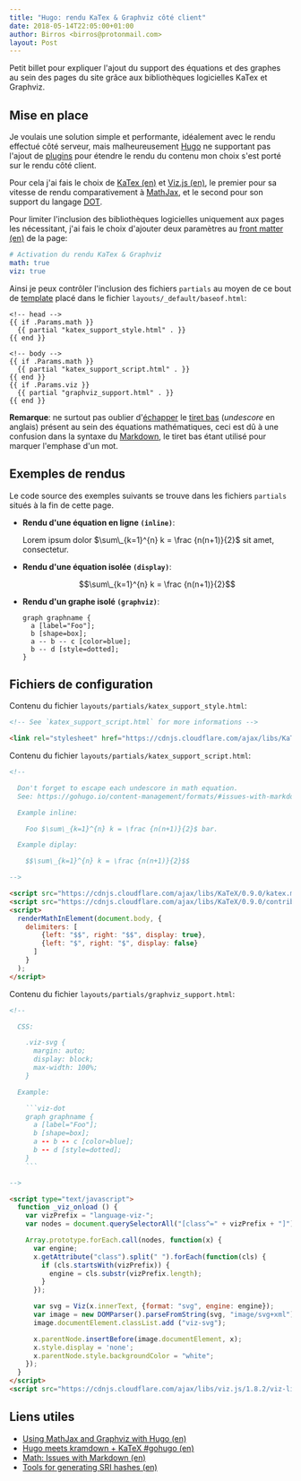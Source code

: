 ```yaml
---
title: "Hugo: rendu KaTex & Graphviz côté client"
date: 2018-05-14T22:05:00+01:00
author: Birros <birros@protonmail.com>
layout: Post
---
```


Petit billet pour expliquer l'ajout du support des équations et des graphes au
sein des pages du site grâce aux bibliothèques logicielles KaTex et Graphviz.

<!-- more -->

## Mise en place

Je voulais une solution simple et performante, idéalement avec le rendu effectué
côté serveur, mais malheureusement [Hugo] ne supportant pas l'ajout de [plugins]
pour étendre le rendu du contenu mon choix s'est porté sur le rendu côté client.

Pour cela j'ai fais le choix de [KaTex (en)] et [Viz.js (en)], le premier pour
sa vitesse de rendu comparativement à [MathJax], et le second pour son support
du langage [DOT].

Pour limiter l'inclusion des bibliothèques logicielles uniquement aux pages les
nécessitant, j'ai fais le choix d'ajouter deux paramètres au [front matter (en)]
de la page:

```yaml
# Activation du rendu KaTex & Graphviz
math: true
viz: true
```

Ainsi je peux contrôler l'inclusion des fichiers `partials` au moyen de ce bout
de [template] placé dans le fichier `layouts/_default/baseof.html`:

```go-html-template
<!-- head -->
{{ if .Params.math }}
  {{ partial "katex_support_style.html" . }}
{{ end }}

<!-- body -->
{{ if .Params.math }}
  {{ partial "katex_support_script.html" . }}
{{ end }}
{{ if .Params.viz }}
  {{ partial "graphviz_support.html" . }}
{{ end }}
```

__Remarque__: ne surtout pas oublier d'[échapper] le [tiret bas] (_undescore_
en anglais) présent au sein des équations mathématiques, ceci est dû à une
confusion dans la syntaxe du [Markdown], le tiret bas étant utilisé pour marquer
l'emphase d'un mot.

## Exemples de rendus

Le code source des exemples suivants se trouve dans les fichiers `partials`
situés à la fin de cette page.

- __Rendu d'une équation en ligne `(inline)`__:

    Lorem ipsum dolor $\sum\_{k=1}^{n} k = \frac {n(n+1)}{2}$ sit amet,
    consectetur.

- __Rendu d'une équation isolée `(display)`__:

    $$\sum\_{k=1}^{n} k = \frac {n(n+1)}{2}$$

- __Rendu d'un graphe isolé `(graphviz)`__:

    ```viz-dot
    graph graphname {
      a [label="Foo"];
      b [shape=box];
      a -- b -- c [color=blue];
      b -- d [style=dotted];
    }
    ```

## Fichiers de configuration

Contenu du fichier `layouts/partials/katex_support_style.html`:

```html
<!-- See `katex_support_script.html` for more informations -->

<link rel="stylesheet" href="https://cdnjs.cloudflare.com/ajax/libs/KaTeX/0.9.0/katex.min.css" integrity="sha384-TEMocfGvRuD1rIAacqrknm5BQZ7W7uWitoih+jMNFXQIbNl16bO8OZmylH/Vi/Ei" crossorigin="anonymous">
```

Contenu du fichier `layouts/partials/katex_support_script.html`:

```html
<!--

  Don't forget to escape each undescore in math equation.
  See: https://gohugo.io/content-management/formats/#issues-with-markdown

  Example inline:

    Foo $\sum\_{k=1}^{n} k = \frac {n(n+1)}{2}$ bar.

  Example diplay:

    $$\sum\_{k=1}^{n} k = \frac {n(n+1)}{2}$$

-->

<script src="https://cdnjs.cloudflare.com/ajax/libs/KaTeX/0.9.0/katex.min.js" integrity="sha384-jmxIlussZWB7qCuB+PgKG1uLjjxbVVIayPJwi6cG6Zb4YKq0JIw+OMnkkEC7kYCq" crossorigin="anonymous"></script>
<script src="https://cdnjs.cloudflare.com/ajax/libs/KaTeX/0.9.0/contrib/auto-render.min.js" integrity="sha384-IiI65aU9ZYub2MY9zhtKd1H2ps7xxf+eb2YFG9lX6uRqpXCvBTOidPRCXCrQ++Uc" crossorigin="anonymous"></script>
<script>
  renderMathInElement(document.body, {
    delimiters: [
        {left: "$$", right: "$$", display: true},
        {left: "$", right: "$", display: false}
      ]
    }
  );
</script>
```

Contenu du fichier `layouts/partials/graphviz_support.html`:

```html
<!--

  CSS:

    .viz-svg {
      margin: auto;
      display: block;
      max-width: 100%;
    }

  Example:

    ```viz-dot
    graph graphname {
      a [label="Foo"];
      b [shape=box];
      a -- b -- c [color=blue];
      b -- d [style=dotted];
    }
    ```

-->

<script type="text/javascript">
  function _viz_onload () {
    var vizPrefix = "language-viz-";
    var nodes = document.querySelectorAll("[class^=" + vizPrefix + "]");

    Array.prototype.forEach.call(nodes, function(x) {
      var engine;
      x.getAttribute("class").split(" ").forEach(function(cls) {
        if (cls.startsWith(vizPrefix)) {
          engine = cls.substr(vizPrefix.length);
        }
      });

      var svg = Viz(x.innerText, {format: "svg", engine: engine});
      var image = new DOMParser().parseFromString(svg, "image/svg+xml");
      image.documentElement.classList.add ("viz-svg");

      x.parentNode.insertBefore(image.documentElement, x);
      x.style.display = 'none';
      x.parentNode.style.backgroundColor = "white";
    });
  }
</script>
<script src="https://cdnjs.cloudflare.com/ajax/libs/viz.js/1.8.2/viz-lite.js" integrity="sha384-7I9CqnucKexw7RtAdviz5UzxKS2JQk7Ntdwol3AhvZ+eOPeR3mRmNPkETnm2HWy/" crossorigin="anonymous" async onload="_viz_onload()"></script>
```

## Liens utiles

- [Using MathJax and Graphviz with Hugo (en)]
- [Hugo meets kramdown + KaTeX #gohugo (en)]
- [Math: Issues with Markdown (en)]
- [Tools for generating SRI hashes (en)]

<!-- Liens -->

[Hugo]: https://fr.wikipedia.org/wiki/Hugo_(logiciel)
[plugins]: https://fr.wikipedia.org/wiki/Plugin
[KaTex (en)]: https://khan.github.io/KaTeX/
[Viz.js (en)]: https://github.com/mdaines/viz.js/
[MathJax]: https://fr.wikipedia.org/wiki/MathJax
[DOT]: https://fr.wikipedia.org/wiki/DOT_(langage)
[front matter (en)]: https://gohugo.io/content-management/front-matter/
[template]: https://fr.wikipedia.org/wiki/Gabarit_(mise_en_page)
[échapper]: https://fr.wikipedia.org/wiki/Caract%C3%A8re_d%27%C3%A9chappement
[tiret bas]: https://fr.wikipedia.org/wiki/Tiret_bas
[Markdown]: https://fr.wikipedia.org/wiki/Markdown
[Using MathJax and Graphviz with Hugo (en)]: https://zhoumingjun.github.io/2017/03/10/using-mathjax-and-graphviz-with-hugo/
[Hugo meets kramdown + KaTeX #gohugo (en)]: https://takuti.me/note/hugo-kramdown-and-katex/
[Math: Issues with Markdown (en)]: https://gohugo.io/content-management/formats/#issues-with-markdown
[Tools for generating SRI hashes (en)]: https://developer.mozilla.org/en-US/docs/Web/Security/Subresource_Integrity#Tools_for_generating_SRI_hashes
